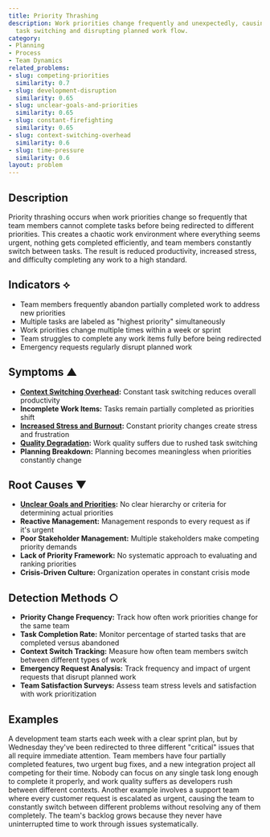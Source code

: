 ```yaml
---
title: Priority Thrashing
description: Work priorities change frequently and unexpectedly, causing constant
  task switching and disrupting planned work flow.
category:
- Planning
- Process
- Team Dynamics
related_problems:
- slug: competing-priorities
  similarity: 0.7
- slug: development-disruption
  similarity: 0.65
- slug: unclear-goals-and-priorities
  similarity: 0.65
- slug: constant-firefighting
  similarity: 0.65
- slug: context-switching-overhead
  similarity: 0.6
- slug: time-pressure
  similarity: 0.6
layout: problem
---
```


## Description

Priority thrashing occurs when work priorities change so frequently that team members cannot complete tasks before being redirected to different priorities. This creates a chaotic work environment where everything seems urgent, nothing gets completed efficiently, and team members constantly switch between tasks. The result is reduced productivity, increased stress, and difficulty completing any work to a high standard.

## Indicators ⟡

- Team members frequently abandon partially completed work to address new priorities
- Multiple tasks are labeled as "highest priority" simultaneously
- Work priorities change multiple times within a week or sprint
- Team struggles to complete any work items fully before being redirected
- Emergency requests regularly disrupt planned work

## Symptoms ▲

- **[Context Switching Overhead](context-switching-overhead.md):** Constant task switching reduces overall productivity
- **Incomplete Work Items:** Tasks remain partially completed as priorities shift
- **[Increased Stress and Burnout](increased-stress-and-burnout.md):** Constant priority changes create stress and frustration
- **[Quality Degradation](quality-degradation.md):** Work quality suffers due to rushed task switching
- **Planning Breakdown:** Planning becomes meaningless when priorities constantly change

## Root Causes ▼

- **[Unclear Goals and Priorities](unclear-goals-and-priorities.md):** No clear hierarchy or criteria for determining actual priorities
- **Reactive Management:** Management responds to every request as if it's urgent
- **Poor Stakeholder Management:** Multiple stakeholders make competing priority demands
- **Lack of Priority Framework:** No systematic approach to evaluating and ranking priorities
- **Crisis-Driven Culture:** Organization operates in constant crisis mode

## Detection Methods ○

- **Priority Change Frequency:** Track how often work priorities change for the same team
- **Task Completion Rate:** Monitor percentage of started tasks that are completed versus abandoned
- **Context Switch Tracking:** Measure how often team members switch between different types of work
- **Emergency Request Analysis:** Track frequency and impact of urgent requests that disrupt planned work
- **Team Satisfaction Surveys:** Assess team stress levels and satisfaction with work prioritization

## Examples

A development team starts each week with a clear sprint plan, but by Wednesday they've been redirected to three different "critical" issues that all require immediate attention. Team members have four partially completed features, two urgent bug fixes, and a new integration project all competing for their time. Nobody can focus on any single task long enough to complete it properly, and work quality suffers as developers rush between different contexts. Another example involves a support team where every customer request is escalated as urgent, causing the team to constantly switch between different problems without resolving any of them completely. The team's backlog grows because they never have uninterrupted time to work through issues systematically.